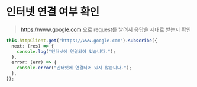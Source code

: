 # 인터넷 연결 여부 확인

> https://www.google.com 으로 request를 날려서 응답을 제대로 받는지 확인

```ts
this.httpClient.get("https://www.google.com").subscribe({
  next: (res) => {
    console.log("인터넷에 연결되어 있습니다.");
  },
  error: (err) => {
    console.error("인터넷에 연결되어 있지 않습니다.");
  },
});
```
